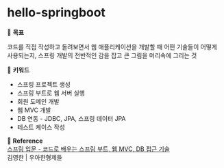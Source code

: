 # hello-springboot

:seedling:  **목표**

코드를 직접 작성하고 돌려보면서 웹 애플리케이션을 개발할 때 어떤 기술들이 어떻게 사용되는지, 스프링 개발의 전반적인 감을 잡고 큰 그림을 머리속에 그리는 것

:bookmark:  **키워드**
* 스프링 프로젝트 생성
* 스프링 부트로 웹 서버 실행
* 회원 도메인 개발
* 웹 MVC 개발
* DB 연동 - JDBC, JPA, 스프링 데이터 JPA
* 테스트 케이스 작성

:pushpin: **Reference**   
[스프링 입문 - 코드로 배우는 스프링 부트, 웹 MVC, DB 접근 기술](https://www.inflearn.com/course/%EC%8A%A4%ED%94%84%EB%A7%81-%EC%9E%85%EB%AC%B8-%EC%8A%A4%ED%94%84%EB%A7%81%EB%B6%80%ED%8A%B8)   
김영한 | 우아한형제들
